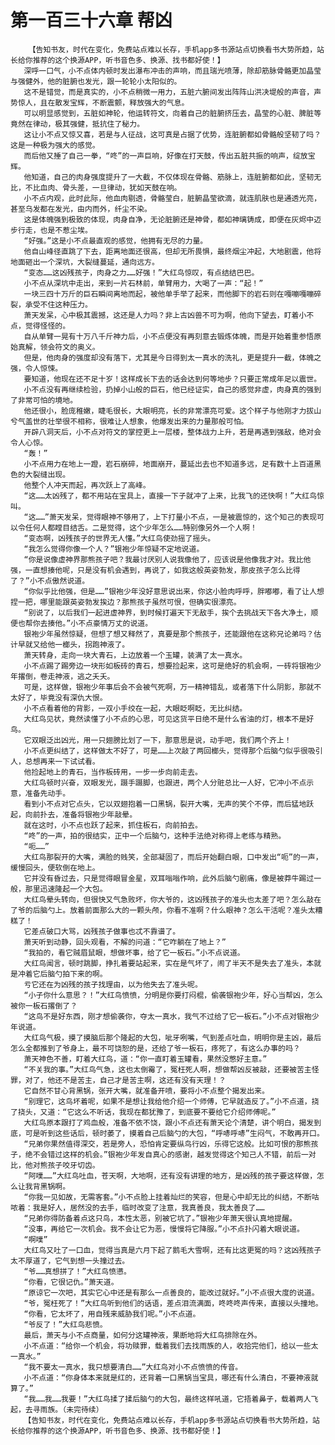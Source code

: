# 第一百三十六章 帮凶
        【告知书友，时代在变化，免费站点难以长存，手机app多书源站点切换看书大势所趋，站长给你推荐的这个换源APP，听书音色多、换源、找书都好使！】
       深呼一口气，小不点体内顿时发出瀑布冲击的声响，而且瑞光喷薄，除却筋脉骨骼更加晶莹与强健外，他的脏腑也发光，跟一轮轮小太阳似的。
       这不是错觉，而是真实的，小不点稍微一用力，五脏六腑间发出阵阵山洪决堤般的声音，声势惊人，且在散发宝辉，不断震颤，释放强大的气息。
       可以明显感觉到，五脏如神轮，他运转符文，向着自己的脏腑挤压去，晶莹的心脏、脾脏等竟然在律动，极其强健，抵抗住了秘力。
       这让小不点又惊又喜，若是与人征战，这可真是占据了优势，连脏腑都如骨骼般坚韧了吗？这是一种极为强大的感觉。
       而后他又捶了自己一拳，“咚”的一声巨响，好像在打天鼓，传出五脏共振的响声，绽放宝辉。
       他知道，自己的肉身强度提升了一大截，不仅体现在骨骼、筋脉上，连脏腑都如此，坚韧无比，不比血肉、骨头差，一旦律动，犹如天鼓在响。
       小不点内观，此时此际，他血肉剔透，骨骼莹白，脏腑晶莹欲滴，就连肌肤也是通透光亮，甚至乌发都在发光，由内而外，纤尘不染。
       这是体魄强到极致的体现，肉身自净，无论脏腑还是神骨，都如神璃铸成，即便在灰烬中迈步行走，也是不惹尘埃。
       “好强。”这是小不点最直观的感觉，他拥有无尽的力量。
       他自山峰径直跳了下去，距离地面还很高，但却无所畏惧，最终烟尘冲起，大地剧震，他将地面砸出一个深坑，大裂缝蔓延，通向远方。
       “变态……这凶残孩子，肉身之力……好强！”大红鸟惊叹，有点结结巴巴。
       小不点从深坑中走出，来到一片石林前，单臂用力，大喝了一声：“起！”
       一块三四十万斤的巨石瞬间离地而起，被他单手举了起来，而他脚下的岩石则在嘎嘣嘎嘣碎裂，承受不住这种压力。
       萧天发呆，心中极其震撼，这还是人力吗？非上古凶兽不可为啊，他向下望去，盯着小不点，觉得怪怪的。
       自从单臂一晃有十万八千斤神力后，小不点便没有再刻意去锻炼体魄，而是开始着重参悟原始真解，领会符文的奥义。
       但是，他肉身的强度却没有落下，尤其是今日得到太一真水的洗礼，更是提升一截，体魄之强，令人惊悚。
       要知道，他现在还不足十岁！这样成长下去的话会达到何等地步？只要正常成年足以震世。
       小不点没有再继续检验，扔掉小山般的巨石，他已经证实，自己的感觉非虚，肉身真的强到了非常可怕的境地。
       他还很小，脸庞稚嫩，睫毛很长，大眼明亮，长的非常漂亮可爱。这个样子与他刚才力拔山兮气盖世的壮举很不相称，很难让人想象，他爆发出来的力量那般可怕。
       开辟八洞天后，小不点对符文的掌控更上一层楼，整体战力上升，若是再遇到强敌，绝对会令人心惊。
       “轰！”
       小不点用力在地上一蹬，岩石崩碎，地面崩开，蔓延出去也不知道多远，足有数十上百道黑色的大裂缝出现。
       他整个人冲天而起，再次跃上了高峰。
       “这……太凶残了，都不用站在宝具上，直接一下子就冲了上来，比我飞的还快啊！”大红鸟惊叫。
       “这……”萧天发呆，觉得眼神不够用了，上下打量小不点，一是被震惊的，这个知己的表现可以令任何人都瞠目结舌。二是觉得，这个少年怎么……特别像另外一个人啊！
       “变态啊，凶残孩子的世界无人懂。”大红鸟使劲摇了摇头。
       “我怎么觉得你像一个人？”银袍少年惊疑不定地说道。
       “你是说像虚神界那熊孩子吧？我最讨厌别人说我像他了，应该说是他像我才对。我比他强，一直想揍他呢，只是没有机会遇到，再说了，如我这般英姿勃发，那皮孩子怎么比得了？”小不点傲然说道。
       “你似乎比他强，但是……”银袍少年没好意思说出来，你这小脸肉呼呼，胖嘟嘟，看了让人想捏一把，哪里能跟英姿勃发挨边？那熊孩子虽然可恨，但确实很漂亮。
       “别说了，以后我们一起进虚神界，到时候打遍天下无敌手，挨个去挑战天下各大净土，顺便也帮你去揍他。”小不点豪情万丈的说道。
       银袍少年虽然惊疑，但想了想又释然了，真要是那个熊孩子，还能跟他在这称兄论弟吗？估计早就又给他一榔头，拐跑神液了。
       萧天转身，走向一块大青石，上边放着一个玉罐，装满了太一真水。
       小不点踢了踢旁边一块形如板砖的青石，想要捡起来，这可是绝好的机会啊，一砖将银袍少年撂倒，卷走神液，逃之夭夭。
       可是，这样做，银袍少年事后会不会被气死啊，万一精神错乱，或者落下什么阴影，那就不太好了，毕竟没有深仇大恨。
       小不点看着他的背影，一双小手绞在一起，大眼眨啊眨，无比纠结。
       大红鸟见状，竟然读懂了小不点的心思，可见这货平日绝不是什么省油的灯，根本不是好鸟。
       它双眼泛出凶光，用一只翅膀比划了一下，那意思是说，动手吧，我们两个齐上！
       小不点更纠结了，这样做太不好了，可是……上次敲了两回榔头，觉得那个后脑勺似乎很吸引人，总想再来一下试试看。
       他捡起地上的青石，当作板砖用，一步一步向前走去。
       大红鸟顿时兴奋，双眼发光，蹑手蹑脚，也跟进，两个人分赃总比一人好，它冲小不点示意，准备先动手。
       看到小不点对它点头，它以双翅抱着一口黑锅，裂开大嘴，无声的笑个不停，而后猛地跃起，向前扑去，准备将银袍少年敲晕。
       就在这时，小不点也跃了起来，抓住板石，向前拍去。
       “咚”的一声，拍的很结实，正中一个后脑勺，这种手法绝对称得上老练与精熟。
       “呃……”
       大红鸟那裂开的大嘴，满脸的贱笑，全部凝固了，而后开始翻白眼，口中发出“呃”的一声，缓慢回头，便软倒在地上。
       它并没有昏过去，只是觉得眼冒金星，双耳嗡嗡作响，此外后脑勺剧痛，像是被莽牛踢过一般，那里迅速隆起一个大包。
       大红鸟晕头转向，但很快又气急败坏，你大爷的，这凶残孩子的准头也太差了吧？怎么敲在了爷的后脑勺上。放着前面那么大的一颗头颅，你看不准啊？什么眼神？怎么干活呢？准头太糟糕了！
       它差点破口大骂，凶残孩子做事也忒不靠谱了。
       萧天听到动静，回头观看，不解的问道：“它咋躺在了地上？”
       “我拍的，看它贼眉鼠眼，想做坏事，给了它一板石。”小不点说道。
       大红鸟闻言，顿时跳脚，挣扎着要站起来，实在是气坏了，闹了半天不是失去了准头，本就是冲着它后脑勺拍下来的啊。
       亏它还在为凶残的孩子找理由，以为他失去了准头呢。
       “小子你什么意思？！”大红鸟愤愤，分明是你要打闷棍，偷袭银袍少年，好心当帮凶，怎么被你一板石撂倒了？
       “这鸟不是好东西，刚才想偷袭你，夺太一真水，我气不过给了它一板石。”小不点对银袍少年说道。
       大红鸟气极，摸了摸脑后那个隆起的大包，呲牙咧嘴，气到差点吐血，明明你是主凶，最后怎么全都推到了爷身上，最不可饶恕的是，还给了爷一板石，疼死了，有这么办事的吗？
       萧天神色不善，盯着大红鸟，道：“你一直盯着玉罐看，果然没憋好主意。”
       “不关我的事。”大红鸟气急，这也太倒霉了，冤枉死人啊，想做帮凶反被敲，还要被苦主怪罪，对了，他还不是苦主，自己才是苦主啊，这还有没有天理！？
       它自然不甘心背黑锅，张开大嘴，就准备开喷，要将小不点整个揭发出来。
       “别理它，这鸟坏着呢，如果不是想让我给他介绍一个师傅，它早就造反了。”小不点道，挠了挠头，又道：“它这么不听话，我现在都犹豫了，到底要不要给它介绍师傅呢。”
       大红鸟原本跟打了鸡血般，准备不依不饶，跟小不点还有萧天论个清楚，讲个明白，揭发到底，可是听到这些话后，顿时萎了，摸着自己后脑勺的大包，“呼哧呼哧”生闷气，不敢再开口。
       “兄弟你果然值得深交，若是旁人，恐怕肯定要纵鸟行凶，乐得它这般。比如可恨的那熊孩子，绝不会错过这样的机会。”银袍少年发自真心的感谢，越发觉得这个知己人不错，前后一对比，他对熊孩子咬牙切齿。
       “阿噗……”大红鸟吐血，苍天啊，大地啊，还有没有讲理的地方，是凶残的孩子要这样做，怎么让我背黑锅啊。
       “你我一见如故，无需客套。”小不点脸上挂着灿烂的笑容，但是心中却无比的纠结，不断咕哝着：我是好人，居然没的去手，临时改变了注意，我真善良，我太善良了……
       “兄弟你得防备着点这只鸟，本性太恶，别被它坑了。”银袍少年萧天很认真地提醒。
       “没事，再给它一次机会。我不会让它为恶，慢慢将它降服。”小不点扑闪着大眼说道。
       “啊噗”
       大红鸟又吐了一口血，觉得当真是六月下起了鹅毛大雪啊，还有比这更冤的吗？这凶残孩子太不厚道了，它气到想一头撞过去。
       “爷……真想拼了！”大红鸟愤懑。
       “你看，它很记仇。”萧天道。
       “原谅它一次吧，其实它心中还是有那么一点善良的，能改过就好。”小不点很大度的说道。
       “爷，冤枉死了！”大红鸟听到他们的话语，差点泪流满面，咚咚咚声传来，直接以头撞地。
       “你看，它太坏了，用自残来威胁我们呢。”小不点道。
       “爷反了！”大红鸟悲愤。
       最后，萧天与小不点商量，如何分这罐神液，果断地将大红鸟排除在外。
       小不点道：“给你一个机会，将功赎罪，载着我们去找雨族的人，收拾完他们，给以一些太一真水。”
       “我不要太一真水，我只想要清白……”大红鸟对小不点愤愤的传音。
       小不点道：“你身体本来就是红的，还背着一口黑锅当宝具，哪还有什么清白，不要神液就算了。”
       “我……我……我要！”大红鸟揉了揉后脑勺的大包，最终这样吼道，它捂着鼻子，载着两人飞起，去寻雨族。（未完待续）
       【告知书友，时代在变化，免费站点难以长存，手机app多书源站点切换看书大势所趋，站长给你推荐的这个换源APP，听书音色多、换源、找书都好使！】